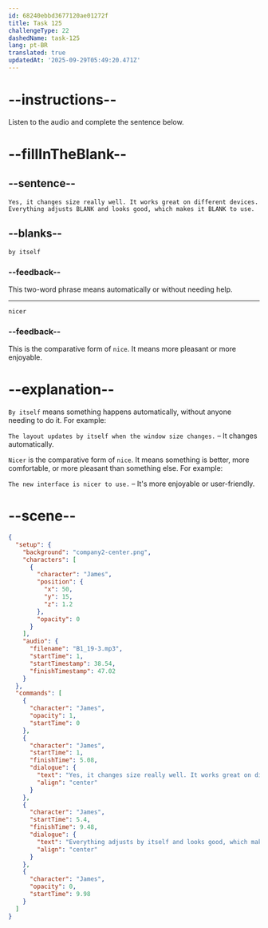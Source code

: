 ```yaml
---
id: 68240ebbd3677120ae01272f
title: Task 125
challengeType: 22
dashedName: task-125
lang: pt-BR
translated: true
updatedAt: '2025-09-29T05:49:20.471Z'
---
```


<!-- (Audio) James: Yes, it changes size really well. It works great on different devices. Everything adjusts by itself and looks good, which makes it nicer to use. -->

# --instructions--

Listen to the audio and complete the sentence below.

# --fillInTheBlank--

## --sentence--

`Yes, it changes size really well. It works great on different devices. Everything adjusts BLANK and looks good, which makes it BLANK to use.`

## --blanks--

`by itself`

### --feedback--

This two-word phrase means automatically or without needing help.

---

`nicer`

### --feedback--

This is the comparative form of `nice`. It means more pleasant or more enjoyable.

# --explanation--

`By itself` means something happens automatically, without anyone needing to do it. For example:  

`The layout updates by itself when the window size changes.` – It changes automatically.

`Nicer` is the comparative form of `nice`. It means something is better, more comfortable, or more pleasant than something else. For example:  

`The new interface is nicer to use.` – It's more enjoyable or user-friendly.

# --scene--

```json
{
  "setup": {
    "background": "company2-center.png",
    "characters": [
      {
        "character": "James",
        "position": {
          "x": 50,
          "y": 15,
          "z": 1.2
        },
        "opacity": 0
      }
    ],
    "audio": {
      "filename": "B1_19-3.mp3",
      "startTime": 1,
      "startTimestamp": 38.54,
      "finishTimestamp": 47.02
    }
  },
  "commands": [
    {
      "character": "James",
      "opacity": 1,
      "startTime": 0
    },
    {
      "character": "James",
      "startTime": 1,
      "finishTime": 5.08,
      "dialogue": {
        "text": "Yes, it changes size really well. It works great on different devices.",
        "align": "center"
      }
    },
    {
      "character": "James",
      "startTime": 5.4,
      "finishTime": 9.48,
      "dialogue": {
        "text": "Everything adjusts by itself and looks good, which makes it nicer to use.",
        "align": "center"
      }
    },
    {
      "character": "James",
      "opacity": 0,
      "startTime": 9.98
    }
  ]
}
```
